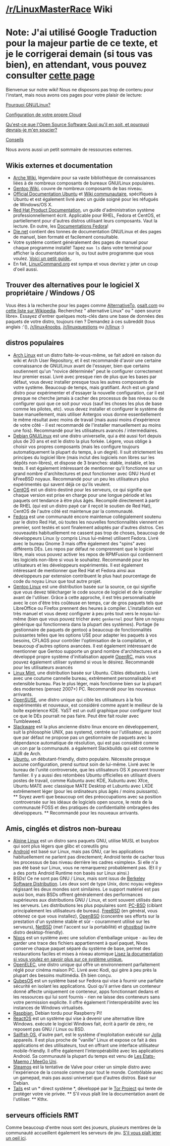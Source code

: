 # [/r/LinuxMasterRace](https://www.reddit.com/r/LinuxMasterRace) Wiki
# Note: J'ai utilisé Google Traduction pour la majeur partie de ce texte, et je le corrigerai demain (si tous vas bien), en attendant, vous pouvez consulter [cette page](why_linux.md)
Bienvenue sur notre wiki! Nous ne disposons pas trop de contenu pour l'instant, mais nous avons ces pages pour votre plaisir de lecture:

[Pourquoi GNU/Linux?](why_linux.md)

[Configuration de votre propre Cloud](https://www.reddit.com/r/linuxmasterrace/wiki/cloud)

[Qu'est-ce que l'Open Source Software Quoi qu'il en soit, et pourquoi devrais-je m'en soucier?](Https://www.reddit.com/r/linuxmasterrace/wiki/what_is_open_source)

[Conseils](https://www.reddit.com/r/linuxmasterrace/wiki/tips)

Nous avons aussi un petit sommaire de ressources externes.

## Wikis externes et documentation

- [Arche Wiki](https://wiki.archlinux.org), légendaire pour sa vaste bibliothèque de connaissances liées à de nombreux composants de bureaux GNU/Linux populaires.
- [Gentoo Wiki](https://wiki.gentoo.org), couvre de nombreux composants de bas niveau.
- [Official Documentation Ubuntu](https://help.ubuntu.com/) et [Wiki communautaire](https://help.ubuntu.com/community), spécifiques à Ubuntu et est également livré avec un guide soigné pour les réfugués de Windows/OS X.
- [Red Hat Product Documentation](https://access.redhat.com/documentation/en-US/), un guide d'administration système professionnellement écrit. Applicable pour RHEL, Fedora et CentOS, et partiellement pour d'autres distros utilisant leurs composants. Vaut la lecture. En outre, les [Documentations Fedora](http://docs.fedoraproject.org/)!
- [Die.net](https://www.die.net/) contient des tonnes de documentation GNU/Linux et des pages de manuel, bien formaté et facilement consultable.
- Votre système contient généralement des pages de manuel pour chaque programme installé! Tapez `man ls` dans votre terminal pour afficher la documentation sur ls, ou tout autre programme que vous voulez. [Voici un petit guide.](http://www.linuxcommand.org/reading_man_pages.php).
- En fait, [LinuxCommand.org](http://www.linuxcommand.org/index.php) est sympa et vous devriez y jeter un coup d'oeil aussi.

## Trouver des alternatives pour le logiciel X propriétaire / Windows / OS

Vous êtes à la recherche pour les pages comme [AlternativeTo](http://alternativeto.net/), [osalt.com](http://www.osalt.com/) ou [cette liste sur Wikipedia](https://en.wikipedia.org/wiki/List_of_free_and_open-source_software_packages). Recherchez "<Votre application> alternative Linux" ou "<Votre application> open source libre». Essayez d'entrer quelques mots-clés dans une base de données des paquets de votre distro, toujours rien ? Demandez à ces subreddit (tous anglais :'(), [/r/linux4noobs](http://reddit.com/r/linux4noobs), [/r/linuxquestions](http://reddit.com/r/linuxquestions) ou [/r/linux](http://reddit.com/r/linux) :)

## distros populaires

- [Arch Linux](https://archlinux.org) est un distro faite-le-vous-même, se fait adoré en raison du wiki et Arch User Repository, et il est recommandé d'avoir une certaine connaissance de GNU/Linux avant de l'essayer, bien que certains soutiennent qu'un "novice déterminée" peut le configurer correctement leur premier essai. Livré avec presque rien de plus que les bases par défaut, vous devez installer presque tous les autres composants de votre système. Beaucoup de temps, mais gratifiant. Arch est un grand distro pour expérimenter et d'essayer la nouvelle configuration, car il est presque ne cherche jamais à cacher des processus de bas niveau ou de configurer quoi que ce soit pour vous (sauf les choses les plus de base comme les pilotes, etc). vous devez installer et configurer le système de base manuellement, mais utiliser Antergos vous donne essentiellement le même résultat avec moins de travail (mais aussi moins d'expérience de votre côté - il est recommandé de l'installer manuellement au moins une fois). Recommandé pour les utilisateurs avancés / intermédiaires.
- [Debian GNU/Linux](https://debian.org) est une distro universelle, qui a été aussi fort depuis plus de 20 ans et est le distro la plus forkée. Légere, vous oblige à choisir vos propres composants (mais les configure toujours automatiquement la plupart du temps, à un degré). Il suit strictement les principes du logiciel libre (mais inclut des logiciels non libres sur les dépôts non-libres), et dispose de 3 branches: stable, instable, et les tests. Il est également intéressant de mentionner qu'il fonctionne sur un grand nombre d'architectures et peut fonctionner avec GNU Hurd et kFreeBSD noyaux. Recommandé pour un peu les utilisateurs plus expérimentés qui savent déjà ce qu'ils veulent.
- [CentOS](https://www.centos.org/) est un distro destiné pour les serveurs, ce qui signifie que chaque version est prise en charge pour une longue période et les paquets ont tendance à être plus âgés. Recompilé directement à partir de RHEL (qui est un distro payé car il reçoit le soutien de Red Hat), CentOS de l'autre côté est maintenue par la communauté.
- [Fedora](https://getfedora.org) est une communauté encore maintenue collégialement soutenu par le distro Red Hat, où toutes les nouvelles fonctionnalités viennent en premier, sont testés et sont finalement adoptés par d'autres distros. Ces nouveautés habituellement ne cassent pas trop de choses, beaucoup de développeurs Linux (y compris Linus lui-même) utilisent Fedora. Livré avec le bureau Gnome 3 mais offre également des "spins" avec différents DEs. Les repos par défaut ne comprennent que le logiciel libre, mais vous pouvez activer les repos de RPMFusion qui contiennent les logiciels non-libre si vous le souhaitez. Recommandé pour les utilisateurs et les développeurs expérimentés. Il est également intéressant de mentionner que Red Hat et Fedora ainsi aux développeurs par extension contribuent le plus haut pourcentage de code du noyau Linux que tout autre projet.
- [Gentoo Linux](https://www.gentoo.org/) est une distribution basée sur la source, ce qui signifie que vous devez télécharger le code source de logiciel et de le compiler avant de l'utiliser. Grâce à cette approche, il est très personnalisable avec le con d'être très coûteuse en temps, car de gros paquets tels que LibreOffice ou Firefox prennent des heures à compiler. L'installation est très manuel et vous devez configurer à peu près tout vers le noyau lui-même (bien que vous pouvez tricher avec `genkernel` pour faire un noyau générique qui fonctionnera dans la plupart des systèmes). Portage (le gestionnaire de paquets de gentoo) a beaucoup de fonctionnalités puissantes telles que les options USE pour adapter les paquets à vos besoins, CFLAGS pour contrôler l'optimisation de la compilation, et beaucoup d'autres options avancées. Il est également intéressant de mentionner que Gentoo supporte un grand nombre d'architectures et a développé propre système d'initialisation appelé [OpenRC](https://wiki.gentoo.org/wiki/Project:OpenRC), mais vous pouvez également utiliser systemd si vous le désirez. Recommandé pour les utilisateurs avancés
- [Linux Mint](http://www.linuxmint.com/), une distribution basée sur Ubuntu. Cibles débutants. Livré avec une coutume cannelle bureau, extrêmement personnalisable et extensible bureau. Pas le plus léger, mais fonctionne bien sur la plupart des modernes (pensez 2007+) PC. Recommandé pour les nouveaux arrivants.
- [OpenSUSE](https://www.opensuse.org), une distro unique qui cible les utilisateurs à la fois expérimentés et nouveaux, est considéré comme ayant le meilleur de la boîte expérience KDE. YaST est un outil graphique pour configurer tout ce que le DEs pourrait ne pas faire. Peut être fait rouler avec Tumbleweed.
- [Slackware](http://www.slackware.com/) est la plus ancienne distro linux encore en développement, suit la philosophie UNIX, pas systemd, centrée sur l'utilisateur, au point que par défaut ne propose pas un gestionnaire de paquets avec la dépendance automatique de résolution, qui est pas considéré comme un con par la communauté. a également Slackbuilds qui est comme le AUR de Arch.
- [Ubuntu](http://ubuntu.com), un débutant-friendly, distro populaire. Nécessite presque aucune configuration, prend surtout soin de lui-même. Livré avec le bureau de l'unité controversée, que les utilisateurs OS X peuvent trouver familier. Il y a aussi des retombées Ubuntu officielles en utilisant divers postes de travail, comme Kubuntu avec KDE, Xubuntu avec Xfce, Ubuntu MATE avec classique MATE Desktop et Lubuntu avec LXDE extrêmement léger (pour les ordinateurs plus âgés / moins puissants). ** Soyez averti que beaucoup ont des préoccupations avec sa position controversée sur les idéaux de logiciels open source, le reste de la communauté FOSS et des pratiques de confidentialité ombragées des développeurs. ** Recommandé pour les nouveaux arrivants.

## Amis, cinglés et distros non-bureau
- [Alpine Linux](http://www.alpinelinux.org/) est un distro sans paquets GNU, utilise MUSL et busybox qui sont plus légers que glibc et coreutils gnu
- [Android](https://android.com/) est basé sur Linux, mais pas GNU, car les applications habituellement ne parlent pas directement; Android tente de cacher tous les processus de bas niveau derrière les cadres «simples». Si elle n'a pas été basé sur Linux, vous ne remarquerez probablement pas. (Et il y a des ports Android Runtime non basés sur Linux ainsi.)
- BSDs! Ce ne sont pas GNU / Linux, mais sont issus de [Berkeley Software Distribution](https://en.wikipedia.org/wiki/Berkeley_Software_Distribution). Les deux sont de type Unix, donc noyau «règles» régissant les deux mondes sont similaires. Le support matériel est pas aussi bon, mais BSDs offrent généralement des performances supérieures aux distributions GNU / Linux, et sont souvent utilisés dans les serveurs. Les distributions les plus populaires sont: [PC-BSD](http://www.pcbsd.org/) (ciblant principalement les utilisateurs de bureau). [FreeBSD](https://www.freebsd.org/) (en général, vous obtenez ce que vous installez), [OpenBSD](http://www.openbsd.org/) (concentre ses efforts sur la prestation d'un système stable et sûr - couramment utilisé sur les serveurs), [NetBSD](https://www.netbsd.org/) (met l'accent sur la portabilité) et [ghostbsd](http://www.ghostbsd.org/) (autre distro desktop-friendly).
- [Nixos](https://nixos.org/) est un système avec une solution d'emballage unique - au lieu de garder une trace des fichiers appartiennent à quel paquet, Nixos conserve chaque paquet séparé du système de base, permet des restaurations faciles et mises à niveau atomique [Lisez la documentation si vous voulez en savoir plus sur ce système unique.](https://nixos.org/nix/manual/)
- [OpenELEC](http://openelec.tv/), une distro unique qui offre un environnement parfaitement réglé pour cinéma maison PC. Livré avec Kodi, qui gère à peu près la plupart des besoins multimédia. Eh bien conçu.
- [QubesOS](https://www.qubes-os.org/) est un système basé sur Fedora qui vise à fournir une parfaite sécurité en isolant les applications. Quoi qu'il arrive dans un conteneur donné affecte uniquement ce conteneur, apps fonctionnant dedans et les ressources qui lui sont fournis - rien ne laisse des conteneurs sans votre permission explicite. Il offre également l'interopérabilité avec les instances de Windows virtualisés.
- [Raspbian](http://www.raspbian.org/), Debian tordu pour Raspberry Pi!
- [ReactOS](https://www.reactos.org/) est un système qui vise à devenir une alternative libre Windows. exécute le logiciel Windows fait, écrit à partir de zéro, ne reposent pas GNU / Linux ou BSD.
- [Sailfish OS](https://sailfishos.org/), d'autre part, est le système d'exploitation exécuté sur [Jolla](https://jolla.com/) appareils. Il est plus proche de "vanille" Linux et expose ce fait à des applications et des utilisateurs, tout en offrant une interface utilisateur mobile-friendly. Il offre également l'interopérabilité avec les applications Android. Sa communauté la plupart du temps est venu de [Les Etats-Maemo / MeeGo Uni](http://maemo.org/).
- [Steamos](http://store.steampowered.com/steamos/) est la tentative de Valve pour créer un simple distro avec l'expérience de la console comme pour tout le monde. Contrôlable avec un gamepad, mais pas aussi universel que d'autres distros. Basé sur Debian.
- [Tails](https://tails.boum.org/) est un * direct système *, développé par le [Tor Project](https://www.torproject.org/) qui tente de protéger votre vie privée. ** S'il vous plaît lire la documentation avant de l'utiliser. ** Kthx.

## serveurs officiels RMT
Comme beaucoup d'entre nous sont des joueurs, plusieurs membres de la communauté accueillent également les serveurs de jeu. [S'il vous plaît jeter un oeil ici](https://www.reddit.com/r/linuxmasterrace/wiki/servers).

